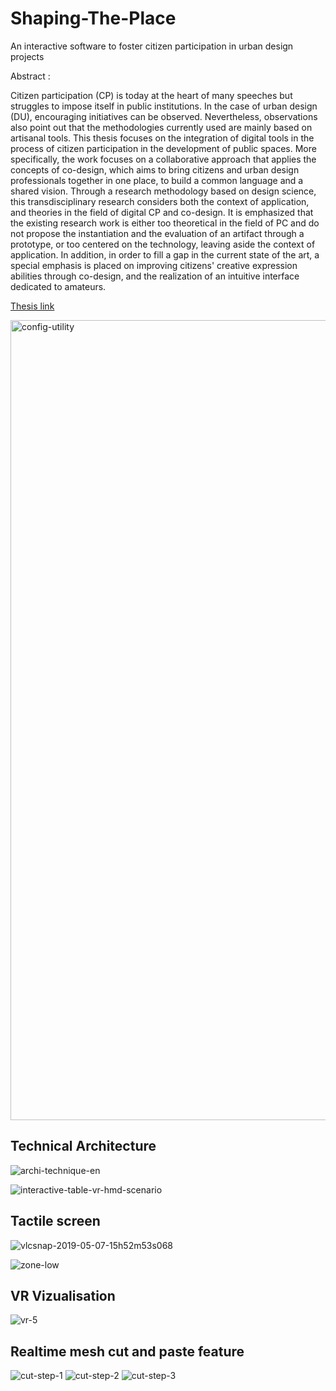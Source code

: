 # Shaping-The-Place
An interactive software to foster citizen participation in urban design projects

Abstract :

Citizen participation (CP) is today at the heart of many speeches but struggles to impose itself in public institutions. In the case of urban design (DU), encouraging initiatives can be observed. Nevertheless, observations also point out that the methodologies currently used are mainly based on artisanal tools. This thesis focuses on the integration of digital tools in the process of citizen participation in the development of public spaces. More specifically, the work focuses on a collaborative approach that applies the concepts of co-design, which aims to bring citizens and urban design professionals together in one place, to build a common language and a shared vision. Through a research methodology based on design science, this transdisciplinary research considers both the context of application, and theories in the field of digital CP and co-design. It is emphasized that the existing research work is either too theoretical in the field of PC and do not propose the instantiation and the evaluation of an artifact through a prototype, or too centered on the technology, leaving aside the context of application. In addition, in order to fill a gap in the current state of the art, a special emphasis is placed on improving citizens' creative expression abilities through co-design, and the realization of an intuitive interface dedicated to amateurs.

[Thesis link](https://pastel.hal.science/tel-02192083)


<img width="1280" alt="config-utility" src="https://github.com/Biouche/Shaping-The-Place/assets/5521028/5af3c2b1-c1c5-4ae0-acd9-861cae5aa48f">

## Technical Architecture

![archi-technique-en](https://github.com/Biouche/Shaping-The-Place/assets/5521028/1732fbd2-3ba0-41fe-a651-a536467215d4)

![interactive-table-vr-hmd-scenario](https://github.com/Biouche/Shaping-The-Place/assets/5521028/d43e7483-6565-411f-9d26-f5dcdc9c8e21)

## Tactile screen
![vlcsnap-2019-05-07-15h52m53s068](https://github.com/Biouche/Shaping-The-Place/assets/5521028/e64bd293-835f-4de0-9ea4-ca0bf77f987b)

![zone-low](https://github.com/Biouche/Shaping-The-Place/assets/5521028/b0e8d3ba-6f0f-4494-a482-9c62abe10fcf)

## VR Vizualisation

![vr-5](https://github.com/Biouche/Shaping-The-Place/assets/5521028/a93c5e8b-5968-48b7-8800-1c8fed90b8a9)

## Realtime mesh cut and paste feature
![cut-step-1](https://github.com/Biouche/Shaping-The-Place/assets/5521028/9972eee9-5cbb-4270-9792-8a4ef25b7f33)
![cut-step-2](https://github.com/Biouche/Shaping-The-Place/assets/5521028/e09a37d4-96b4-4166-bfb0-5fec5fbe7495)
![cut-step-3](https://github.com/Biouche/Shaping-The-Place/assets/5521028/879defa0-24a0-44a6-8a12-fdb47a1d91b7)
